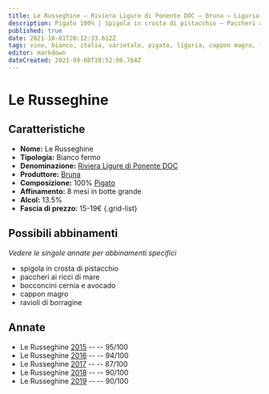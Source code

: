 ```yaml
---
title: Le Russeghine – Riviera Ligure di Ponente DOC – Bruna – Liguria (IT) – 15-19€ – 3★-5★
description: Pigato 100% | Spigola in crosta di pistacchio – Paccheri ai ricci di mare – Bocconcini cernia e avocado – Cappon magro – Ravioli di borragine
published: true
date: 2021-10-01T20:12:33.612Z
tags: vino, bianco, italia, varietale, pigato, liguria, cappon magro, fermo, 5 stelle, spigola in crosta di pistacchio, paccheri ai ricci di mare, bocconcini cernia e avocado, ravioli di borragine, 15-19€
editor: markdown
dateCreated: 2021-09-08T10:52:06.764Z
---
```


# Le Russeghine

## Caratteristiche
- **Nome:** Le Russeghine
- **Tipologia:** Bianco fermo
- **Denominazione:** [Riviera Ligure di Ponente DOC](/denominazioni/Italia/Liguria/DOC/Riviera-Ligure-di-Ponente) 
- **Produttore:** [Bruna](/produttori/Italia/Liguria/Bruna) 
- **Composizione:** 100% [Pigato](/vitigni/Italia/bacca-bianca/pigato)
- **Affinamento:** 8 mesi in botte grande
- **Alcol:** 13.5%
- **Fascia di prezzo:** 15-19€
{.grid-list}



## Possibili abbinamenti
*Vedere le singole annate per abbinamenti specifici*

- spigola in crosta di pistacchio
- paccheri ai ricci di mare
- bocconcini cernia e avocado
- cappon magro
- ravioli di borragine 

## Annate
- Le Russeghine [2015](vini/Italia/Liguria/Bruna/Le-Russeghine/2015) -- <span class="star-5"></span> -- 95/100
- Le Russeghine [2016](vini/Italia/Liguria/Bruna/Le-Russeghine/2016) -- <span class="star-5"></span> -- 94/100
- Le Russeghine [2017](vini/Italia/Liguria/Bruna/Le-Russeghine/2017) -- <span class="star-3"></span> -- 87/100
- Le Russeghine [2018](vini/Italia/Liguria/Bruna/Le-Russeghine/2018) -- <span class="star-4"></span> -- 90/100
- Le Russeghine [2019](vini/Italia/Liguria/Bruna/Le-Russeghine/2019) -- <span class="star-4"></span> -- 90/100
